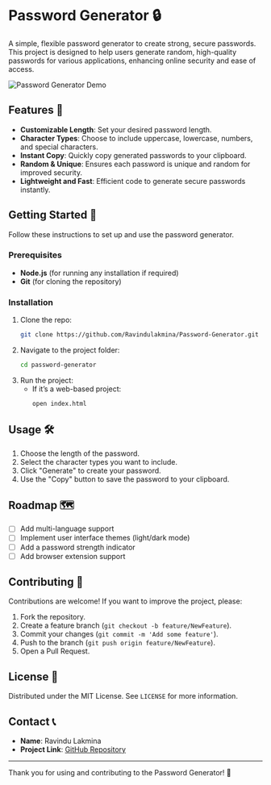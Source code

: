 # Password Generator 🔒

A simple, flexible password generator to create strong, secure passwords. This project is designed to help users generate random, high-quality passwords for various applications, enhancing online security and ease of access. 

![Password Generator Demo](https://i.ibb.co/DR6sHRV/31079202-kerfin7-nea-2794.jpg)

## Features 🌟

- **Customizable Length**: Set your desired password length.
- **Character Types**: Choose to include uppercase, lowercase, numbers, and special characters.
- **Instant Copy**: Quickly copy generated passwords to your clipboard.
- **Random & Unique**: Ensures each password is unique and random for improved security.
- **Lightweight and Fast**: Efficient code to generate secure passwords instantly.

## Getting Started 🚀

Follow these instructions to set up and use the password generator.

### Prerequisites

- **Node.js** (for running any installation if required)
- **Git** (for cloning the repository)

### Installation

1. Clone the repo:
    ```bash
    git clone https://github.com/Ravindulakmina/Password-Generator.git
    ```
2. Navigate to the project folder:
    ```bash
    cd password-generator
    ```
3. Run the project:
   - If it’s a web-based project:
     ```bash
     open index.html
     ```
   <!-- - If using Node.js:
     ```bash
     node app.js
     ``` -->

## Usage 🛠️

1. Choose the length of the password.
2. Select the character types you want to include.
3. Click "Generate" to create your password.
4. Use the "Copy" button to save the password to your clipboard.

## Roadmap 🗺️

- [ ] Add multi-language support
- [ ] Implement user interface themes (light/dark mode)
- [ ] Add a password strength indicator
- [ ] Add browser extension support

## Contributing 🤝

Contributions are welcome! If you want to improve the project, please:
1. Fork the repository.
2. Create a feature branch (`git checkout -b feature/NewFeature`).
3. Commit your changes (`git commit -m 'Add some feature'`).
4. Push to the branch (`git push origin feature/NewFeature`).
5. Open a Pull Request.

## License 📜

Distributed under the MIT License. See `LICENSE` for more information.

## Contact 📞

- **Name**: Ravindu Lakmina
- **Project Link**: [GitHub Repository](https://github.com/Ravindulakmina/Password-Generator)

---

Thank you for using and contributing to the Password Generator! 🎉

